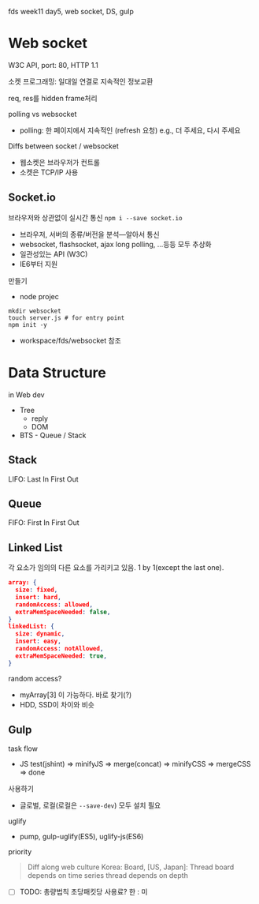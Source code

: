 fds week11 day5, web socket, DS, gulp

# Web socket

W3C API, port: 80, HTTP 1.1

소켓 프로그래밍: 일대일 연결로 지속적인 정보교환

req, res를 hidden frame처리

polling vs websocket

* polling: 한 페이지에서 지속적인 (refresh 요청) e.g., 더 주세요, 다시 주세요

Diffs between socket / websocket

* 웹소켓은 브라우저가 컨트롤
* 소켓은 TCP/IP 사용

## Socket.io

브라우저와 상관없이 실시간 통신 `npm i --save socket.io`

* 브라우저, 서버의 종류/버전을 분석—알아서 통신
* websocket, flashsocket, ajax long polling, ...등등 모두 추상화
* 일관성있는 API (W3C)
* IE6부터 지원

만들기

* node projec
```shell
mkdir websocket
touch server.js # for entry point
npm init -y
```

* workspace/fds/websocket 참조

# Data Structure

in Web dev

* Tree
  * reply
  * DOM
* BTS - Queue / Stack

## Stack

LIFO: Last In First Out

## Queue

FIFO: First In First Out

## Linked List

각 요소가 임의의 다른 요소를 가리키고 있음. 1 by 1(except the last one).

```json
array: {
  size: fixed,
  insert: hard,
  randomAccess: allowed,
  extraMemSpaceNeeded: false,
}
linkedList: {
  size: dynamic,
  insert: easy,
  randomAccess: notAllowed,
  extraMemSpaceNeeded: true,
}
```

random access?

* myArray[3] 이 가능하다. 바로 찾기(?)
* HDD, SSD이 차이와 비슷

## Gulp

task flow

* JS test(jshint) => minifyJS => merge(concat) => minifyCSS => mergeCSS => done

사용하기

* 글로벌, 로컬(로컬은 `--save-dev`) 모두 설치 필요

uglify
* pump, gulp-uglify(ES5), uglify-js(ES6)

priority 

> Diff along web culture
> Korea: Board, [US, Japan]: Thread
> board depends on time series
> thread depends on depth

* [ ] TODO: 총량법칙 초당패킷당 사용료? 한 : 미
